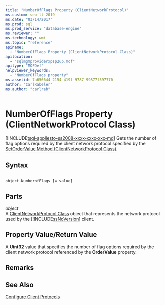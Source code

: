 ```yaml
---
title: "NumberOfFlags Property (ClientNetworkProtocol)"
ms.custom: seo-lt-2019
ms.date: "03/14/2017"
ms.prod: sql
ms.prod_service: "database-engine"
ms.reviewer: ""
ms.technology: wmi
ms.topic: "reference"
apiname: 
  - "NumberOfFlags Property (ClientNetworkProtocol Class)"
apilocation: 
  - "sqlmgmproviderxpsp2up.mof"
apitype: "MOFDef"
helpviewer_keywords: 
  - "NumberOfFlags property"
ms.assetid: 7a656644-2154-419f-9787-99877f597770
author: "CarlRabeler"
ms.author: "carlrab"
---
```

# NumberOfFlags Property (ClientNetworkProtocol Class)
[!INCLUDE[tsql-appliesto-ss2008-xxxx-xxxx-xxx-md](../../../includes/applies-to-version/sqlserver.md)]
  Gets the number of flag options required by the client network protocol specified by the [SetOrderValue Method (ClientNetworkProtocol Class)](../../../relational-databases/wmi-provider-configuration-classes/clientnetworkprotocol-class/setordervalue-method-clientnetworkprotocol-class.md).  
  
## Syntax  
  
```  
  
object.NumberofFlags [= value]  
```  
  
## Parts  
 *object*  
 A [ClientNetworkProtocol Class](../../../relational-databases/wmi-provider-configuration-classes/clientnetworkprotocol-class/clientnetworkprotocol-class.md) object that represents the network protocol used by the [!INCLUDE[ssNoVersion](../../../includes/ssnoversion-md.md)] client.  
  
## Property Value/Return Value  
 A **Uint32** value that specifies the number of flag options required by the client network protocol referenced by the **OrderValue** property.  
  
## Remarks  
  
## See Also  
 [Configure Client Protocols](https://technet.microsoft.com/library/ms181035.aspx)  
  
  
